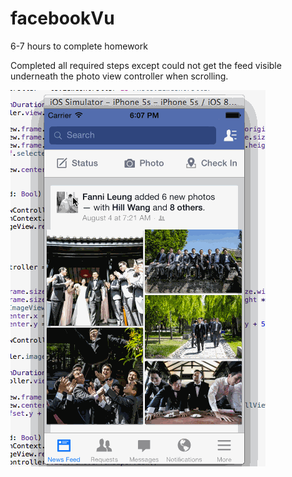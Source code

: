 # facebookVu

6-7 hours to complete homework 

Completed all required steps except could not get the feed visible underneath the photo view controller when scrolling.


![alt tag](facebookVu.gif)
